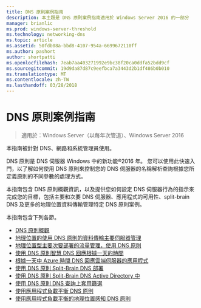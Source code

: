```yaml
---
title: DNS 原則案例指南
description: 本主題是 DNS 原則案例指南適用於 Windows Server 2016 的一部分
manager: brianlic
ms.prod: windows-server-threshold
ms.technology: networking-dns
ms.topic: article
ms.assetid: 50fdb08a-bbd8-4107-954a-6699672110ff
ms.author: pashort
author: shortpatti
ms.openlocfilehash: 7eab7aa403271992e9bc38f20ca0ddfa52bdd9cf
ms.sourcegitcommit: 19d9da87d87c9eefbca7a3443d2b1df486b0b010
ms.translationtype: MT
ms.contentlocale: zh-TW
ms.lasthandoff: 03/28/2018
---
```

# <a name="dns-policy-scenario-guide"></a>DNS 原則案例指南

>適用於：Windows Server（以每年次管道）、Windows Server 2016

本指南被針對 DNS、網路和系統管理員使用。  
  
DNS 原則是 DNS 伺服器 Windows 中的新功能&reg;2016 年。 您可以使用此快速入門，以了解如何使用 DNS 原則來控制您的 DNS 伺服器的名稱解析查詢根據您所定義原則的不同參數的處理方式。   
  
本指南包含 DNS 原則概觀資訊，以及提供您如何設定 DNS 伺服器行為的指示來完成您的目標，包括主要和次要 DNS 伺服器、應用程式的可用性、split-brain DNS 及更多的地理位置資料傳輸管理特定 DNS 原則案例。  
  
本指南包含下列各節。  
  
- [DNS 原則概觀](DNS-Policies-Overview.md)  
- [地理位置的使用 DNS 原則的資料傳輸主要伺服器管理](primary-geo-location.md)  
- [地理位置型主要次要部署的流量管理，使用 DNS 原則](primary-secondary-geo-location.md)  
- [使用 DNS 原則智慧 DNS 回應根據一天的時間](dns-tod-intelligent.md)
- [根據一天中 Azure 時間 DNS 回應雲端伺服器的應用程式](dns-tod-azure-cloud-app-server.md)
- [使用 DNS 原則 Split-Brain DNS 部署](split-brain-DNS-deployment.md)
- [使用 DNS 原則 Split-Brain DNS Active Directory 中](dns-sb-with-ad.md)
- [使用 DNS 原則 DNS 查詢上套用篩選](apply-filters-on-dns-queries.md)
- [使用應用程式負載平衡 DNS 原則](app-lb.md)
- [使用應用程式負載平衡的地理位置感知 DNS 原則](app-lb-geo.md)

